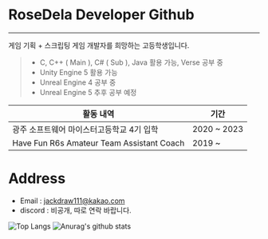 # RoseDela Developer Github

<hr>

게임 기획 + 스크립팅 게임 개발자를 희망하는 고등학생입니다.

> - C, C++ ( Main ), C# ( Sub ), Java 활용 가능, Verse 공부 중
> - Unity Engine 5 활용 가능
> - Unreal Engine 4 공부 중
> - Unreal Engine 5 추후 공부 예정

| 활동 내역 | 기간 |
| ------ | ------ |
| 광주 소프트웨어 마이스터고등학교 4기 입학 | 2020 ~ 2023 |
| Have Fun R6s Amateur Team Assistant Coach | 2019 ~  |

# Address
- Email : jackdraw111@kakao.com
- discord : 비공개, 따로 연락 바랍니다.

![Top Langs](https://github-readme-stats.vercel.app/api/top-langs/?username=rosedelaDeveloper&hide=Kotlin&show_icons=true&layout=compact)
![Anurag's github stats](https://github-readme-stats.vercel.app/api?username=rosedelaDeveloper&show_icons=true)
